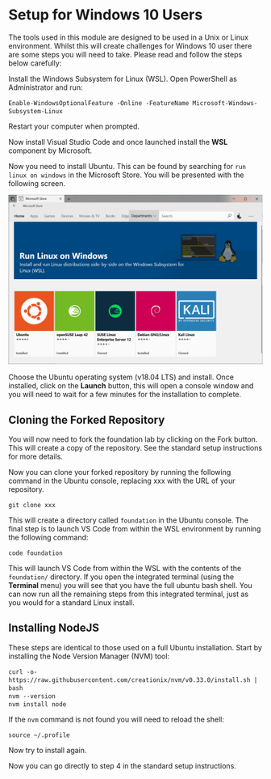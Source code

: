 
# Setup for Windows 10 Users

The tools used in this module are designed to be used in a Unix or Linux environment. Whilst this will create challenges for Windows 10 user there are some steps you will need to take. Please read and follow the steps below carefully:

Install the Windows Subsystem for Linux (WSL). Open PowerShell as Administrator and run:

``` shell
Enable-WindowsOptionalFeature -Online -FeatureName Microsoft-Windows-Subsystem-Linux
```

Restart your computer when prompted.

Now install Visual Studio Code and once launched install the **WSL** component by Microsoft.

Now you need to install Ubuntu. This can be found by searching for `run linux on windows` in the Microsoft Store. You will be presented with the following screen.

![Microsoft Store](exercises/.images/store.png)

Choose the Ubuntu operating system (v18.04 LTS) and install. Once installed, click on the **Launch** button, this will open a console window and you will need to wait for a few minutes for the installation to complete.

## Cloning the Forked Repository

You will now need to fork the foundation lab by clicking on the Fork button. This will create a copy of the repository. See the standard setup instructions for more details.

Now you can clone your forked repository by running the following command in the Ubuntu console, replacing xxx with the URL of your repository.

```shell
git clone xxx
```

This will create a directory called `foundation` in the Ubuntu console. The final step is to launch VS Code from within the WSL environment by running the following command:

```shell
code foundation
```

This will launch VS Code from within the WSL with the contents of the `foundation/` directory. If you open the integrated terminal (using the **Terminal** menu) you will see that you have the full ubuntu bash shell. You can now run all the remaining steps from this integrated terminal, just as you would for a standard Linux install.

## Installing NodeJS

These steps are identical to those used on a full Ubuntu installation. Start by installing the Node Version Manager (NVM) tool:

```shell
curl -o- https://raw.githubusercontent.com/creationix/nvm/v0.33.0/install.sh | bash
nvm --version
nvm install node
```

If the `nvm` command is not found you will need to reload the shell:

```shell
source ~/.profile
```

Now try to install again.

Now you can go directly to step 4 in the standard setup instructions.
